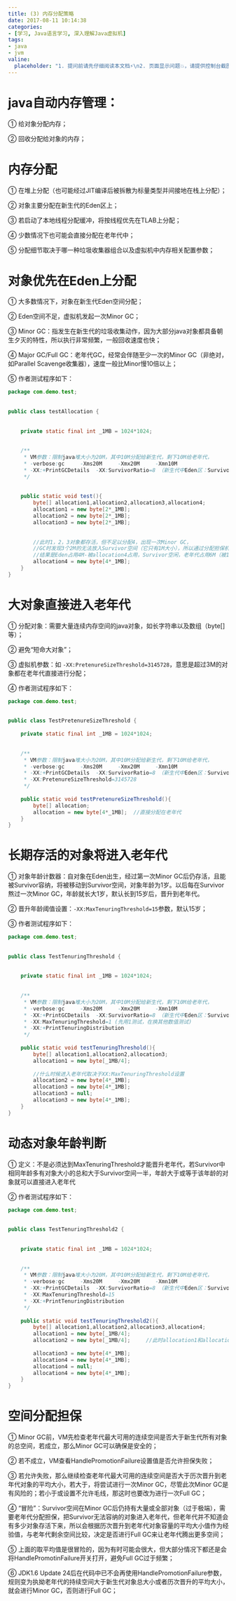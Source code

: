 ```yaml
---
title: (3) 内存分配策略
date: 2017-08-11 10:14:38
categories:
- [学习, Java语言学习, 深入理解Java虚拟机]
tags:
- java
- jvm
valine:
  placeholder: "1. 提问前请先仔细阅读本文档⚡\n2. 页面显示问题💥，请提供控制台截图📸或者您的测试网址\n3. 其他任何报错💣，请提供详细描述和截图📸，祝食用愉快💪"
---
```


# java自动内存管理：
① 给对象分配内存；

② 回收分配给对象的内存；


# 内存分配
① 在堆上分配（也可能经过JIT编译后被拆散为标量类型并间接地在栈上分配）；

② 对象主要分配在新生代的Eden区上；

③ 若启动了本地线程分配缓冲，将按线程优先在TLAB上分配；

④ 少数情况下也可能会直接分配在老年代中；

⑤ 分配细节取决于哪一种垃圾收集器组合以及虚拟机中内存相关配置参数；


# 对象优先在Eden上分配
① 大多数情况下，对象在新生代Eden空间分配；

② Eden空间不足，虚拟机发起一次Minor GC；

③ Minor GC：指发生在新生代的垃圾收集动作，因为大部分java对象都具备朝生夕灭的特性，所以执行非常频繁，一般回收速度也快；

④ Major GC/Full GC：老年代GC，经常会伴随至少一次的Minor GC（非绝对，如Parallel Scavenge收集器），速度一般比Minor慢10倍以上；

⑤ 作者测试程序如下：

```java
package com.demo.test;
 
 
public class testAllocation {
 
 
    private static final int _1MB = 1024*1024;
 
 
    /**
     * VM参数：限制java堆大小为20M，其中10M分配给新生代，剩下10M给老年代，
     * -verbose:gc     -Xms20M     -Xmx20M     -Xmn10M
     * -XX:+PrintGCDetails  -XX:SurvivorRatio=8 （新生代中Eden区：Survivor区=8：1）
     */
 
 
    public static void test(){
        byte[] allocation1,allocation2,allocation3,allocation4;
        allocation1 = new byte[2*_1MB];
        allocation2 = new byte[2*_1MB];
        allocation3 = new byte[2*_1MB];
 
 
        //此时1，2，3对象都存活，但不足以分配4，出现一次Minor GC，
        //GC时发现3个2M的无法放入Survivor空间（它只有1M大小），所以通过分配担保机制提前转移到老年代
        //结果是Eden占用4M-被allocation4占用，Survivor空闲，老年代占用6M（被1，2，3占用）
        allocation4 = new byte[4*_1MB];
    }
}
```

# 大对象直接进入老年代
① 分配对象：需要大量连续内存空间的java对象，如长字符串以及数组（byte[]等）；

② 避免“短命大对象”；

③ 虚拟机参数：如 `-XX:PretenureSizeThreshold=3145728`，意思是超过3M的对象都在老年代直接进行分配；

④ 作者测试程序如下：

```java
package com.demo.test;
 
 
public class TestPretenureSizeThreshold {
    
    private static final int _1MB = 1024*1024;
 
 
    /**
     * VM参数：限制java堆大小为20M，其中10M分配给新生代，剩下10M给老年代，
     * -verbose:gc     -Xms20M     -Xmx20M     -Xmn10M
     * -XX:+PrintGCDetails  -XX:SurvivorRatio=8 （新生代中Eden区：Survivor区=8：1）
     * -XX:PretenureSizeThreshold=3145728
     */
    
    public static void testPretenureSizeThreshold(){
        byte[] allocation;
        allocation = new byte[4*_1MB];  //直接分配在老年代
    }   
}
```

# 长期存活的对象将进入老年代
① 对象年龄计数器：自对象在Eden出生，经过第一次Minor GC后仍存活，且能被Survivor容纳，将被移动到Survivor空间，对象年龄为1岁。以后每在Survivor熬过一次Minor GC，年龄就长大1岁，默认长到15岁后，晋升到老年代。

② 晋升年龄阈值设置：`-XX:MaxTenuringThreshold=15`参数，默认15岁；

③ 作者测试程序如下：

```java
package com.demo.test;
 
 
public class TestTenuringThreshold {
 
 
    private static final int _1MB = 1024*1024;
 
 
    /**
     * VM参数：限制java堆大小为20M，其中10M分配给新生代，剩下10M给老年代，
     * -verbose:gc     -Xms20M     -Xmx20M     -Xmn10M
     * -XX:+PrintGCDetails  -XX:SurvivorRatio=8 （新生代中Eden区：Survivor区=8：1）
     * -XX:MaxTenuringThreshold=1 (先用1测试，在换其他数值测试)
     * -XX:+PrintTenuringDistribution
     */
    
    public static void testTenuringThreshold(){
        byte[] allocation1,allocation2,allocation3;
        allocation1 = new byte[_1MB/4];
        
        //什么时候进入老年代取决于XX:MaxTenuringThreshold设置
        allocation2 = new byte[4*_1MB];
        allocation3 = new byte[4*_1MB];
        allocation3 = null;
        allocation3 = new byte[4*_1MB];
    }
}
```

# 动态对象年龄判断
① 定义：不是必须达到MaxTenuringThreshold才能晋升老年代，若Survivor中相同年龄多有对象大小的总和大于Survivor空间一半，年龄大于或等于该年龄的对象就可以直接进入老年代

② 作者测试程序如下：

```java
package com.demo.test;
 
 
public class TestTenuringThreshold2 {
 
 
    private static final int _1MB = 1024*1024;
 
 
    /**
     * VM参数：限制java堆大小为20M，其中10M分配给新生代，剩下10M给老年代，
     * -verbose:gc     -Xms20M     -Xmx20M     -Xmn10M
     * -XX:+PrintGCDetails  -XX:SurvivorRatio=8 （新生代中Eden区：Survivor区=8：1）
     * -XX:MaxTenuringThreshold=15 
     * -XX:+PrintTenuringDistribution
     */
    
    public static void testTenuringThreshold2(){
        byte[] allocation1,allocation2,allocation3,allocation4;
        allocation1 = new byte[_1MB/4];
        allocation2 = new byte[_1MB/4];     //此时allocation1和allocation2大于等于Survivor空间（1M）一半
        
        allocation3 = new byte[4*_1MB];
        allocation4 = new byte[4*_1MB];
        allocation4 = null;
        allocation4 = new byte[4*_1MB];
    }   
}
```

# 空间分配担保
① Minor GC前，VM先检查老年代最大可用的连续空间是否大于新生代所有对象的总空间，若成立，那么Minor GC可以确保是安全的；

② 若不成立，VM查看HandlePromotionFailure设置值是否允许担保失败；

③ 若允许失败，那么继续检查老年代最大可用的连续空间是否大于历次晋升到老年代对象的平均大小，若大于，将尝试进行一次Minor GC，尽管此次Minor GC是有风险的；若小于或设置不允许毛线，那这时也要改为进行一次Full GC；

④ “冒险”：Survivor空间在Minor GC后仍持有大量或全部对象（过于极端），需要老年代分配担保，把Survivor无法容纳的对象进入老年代，但老年代并不知道会有多少对象存活下来，所以会根据历次晋升到老年代对象容量的平均大小值作为经验值，与老年代剩余空间比较，决定是否进行Full GC来让老年代腾出更多空间；

⑤ 上面的取平均值是很冒险的，因为有时可能会很大，但大部分情况下都还是会将HandlePromotinFailure开关打开，避免Full GC过于频繁；

⑥ JDK1.6 Update 24后在代码中已不会再使用HandlePromotionFailure参数，规则变为执拗老年代的持续空间大于新生代对象总大小或者历次晋升的平均大小，就会进行Minor GC，否则进行Full GC；





